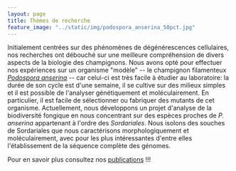 ```yaml
---
layout: page
title: Thèmes de recherche
feature_image: "../static/img/podospora_anserina_50pct.jpg"
---
```


Initialement centrées sur des phénomènes de dégénérescences cellulaires, nos recherches ont débouché sur une meilleure compréhension de divers aspects de la biologie des champignons. Nous avons opté pour effectuer nos expériences sur un organisme "modèle" -- le champignon filamenteux [_Podospora anserina_](http://podospora.i2bc.paris-saclay.fr/more.php) -- car celui-ci est très facile à étudier au laboratoire: la durée de son cycle est d'une semaine, il se cultive sur des milieux simples et il est possible de l'analyser génétiquement et moléculairement. En particulier, il est facile de sélectionner ou fabriquer des mutants de cet organisme. 
Actuellement, nous développons un projet d'analyse de la biodiversité fongique en nous concentrant sur des espèces proches de _P. anserina_ appartenant à l'ordre des _Sordariales_. Nous isolons des souches de Sordariales que nous caractérisons morphologiquement et moléculairement, avec pour les plus intéressantes d'entre elles l'établissement de la séquence complète des génomes.


Pour en savoir plus consultez nos [publications](/publications) !!!
